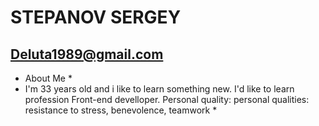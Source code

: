 # STEPANOV SERGEY

## Deluta1989@gmail.com

* About Me *
* I'm 33 years old and i like to learn something new. I'd like to learn profession Front-end develloper.
Personal quality: personal qualities: resistance to stress, benevolence, teamwork *


